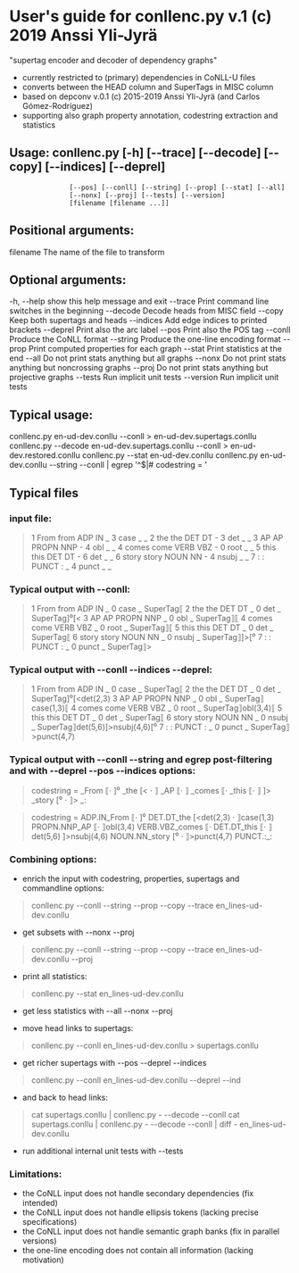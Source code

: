 # User's guide for conllenc.py v.1 (c) 2019 Anssi Yli-Jyrä

"supertag encoder and decoder of dependency graphs" 
- currently restricted to (primary) dependencies in CoNLL-U files
- converts between the HEAD column and SuperTags in MISC column 
- based on depconv v.0.1 (c) 2015-2019 Anssi Yli-Jyrä (and Carlos Gómez-Rodríguez)
- supporting also graph property annotation, codestring extraction and statistics
   
## Usage: conllenc.py [-h] [--trace] [--decode] [--copy] [--indices] [--deprel]
                   [--pos] [--conll] [--string] [--prop] [--stat] [--all]
                   [--nonx] [--proj] [--tests] [--version]
                   [filename [filename ...]]

## Positional arguments:
  filename    The name of the file to transform

## Optional arguments:
  -h, --help  show this help message and exit
  --trace     Print command line switches in the beginning
  --decode    Decode heads from MISC field
  --copy      Keep both supertags and heads
  --indices   Add edge indices to printed brackets
  --deprel    Print also the arc label
  --pos       Print also the POS tag
  --conll     Produce the CoNLL format
  --string    Produce the one-line encoding format
  --prop      Print computed properties for each graph
  --stat      Print statistics at the end
  --all       Do not print stats anything but all graphs
  --nonx      Do not print stats anything but noncrossing graphs
  --proj      Do not print stats anything but projective graphs
  --tests     Run implicit unit tests
  --version   Run implicit unit tests

## Typical usage:

  conllenc.py          en-ud-dev.conllu           --conll > en-ud-dev.supertags.conllu
  conllenc.py --decode en-ud-dev.supertags.conllu --conll > en-ud-dev.restored.conllu
  conllenc.py --stat   en-ud-dev.conllu
  conllenc.py          en-ud-dev.conllu --string  --conll | egrep '^$|# codestring = '

## Typical files

### input file:

> 1	From	from	ADP	IN	_	3	case	_	_
> 2	the	the	DET	DT	-	3	det	_	_
> 3	AP	AP	PROPN	NNP	-	4	obl	_	_
> 4	comes	come	VERB	VBZ	-	0	root	_	_
> 5	this	this	DET	DT	-	6	det	_	_
> 6	story	story	NOUN	NN	-	4	nsubj	_	_
> 7	:	:	PUNCT	:	_	4	punct	_	_

### Typical output with --conll:

> 1	From	from	ADP	IN	_	0	case	_	SuperTag⟦
> 2	the	the	DET	DT	_	0	det	_	SuperTag]⁰[<
> 3	AP	AP	PROPN	NNP	_	0	obl	_	SuperTag⟧⟦
> 4	comes	come	VERB	VBZ	_	0	root	_	SuperTag⟧⟦
> 5	this	this	DET	DT	_	0	det	_	SuperTag⟦
> 6	story	story	NOUN	NN	_	0	nsubj	_	SuperTag⟧]>[⁰
> 7	:	:	PUNCT	:	_	0	punct	_	SuperTag⟧>

### Typical output with --conll --indices --deprel:

> 1	From	from	ADP	IN	_	0	case	_	SuperTag⟦
> 2	the	the	DET	DT	_	0	det	_	SuperTag]⁰[<det(2,3)
> 3	AP	AP	PROPN	NNP	_	0	obl	_	SuperTag⟧case(1,3)⟦
> 4	comes	come	VERB	VBZ	_	0	root	_	SuperTag⟧obl(3,4)⟦
> 5	this	this	DET	DT	_	0	det	_	SuperTag⟦
> 6	story	story	NOUN	NN	_	0	nsubj	_	SuperTag⟧det(5,6)]>nsubj(4,6)[⁰
> 7	:	:	PUNCT	:	_	0	punct	_	SuperTag⟧>punct(4,7)

### Typical output with --conll --string and egrep post-filtering and with --deprel --pos --indices options:

> codestring =  _From ⟦· ]⁰ _the [< · ⟧ _AP ⟦· ⟧ _comes ⟦· _this ⟦· ⟧ ]> _story [⁰ · ⟧> _:

> codestring =  ADP.IN_From ⟦· ]⁰ DET.DT_the [<det(2,3) · ⟧case(1,3) PROPN.NNP_AP ⟦· ⟧obl(3,4) 
>  VERB.VBZ_comes ⟦· DET.DT_this ⟦· ⟧det(5,6) ]>nsubj(4,6) NOUN.NN_story [⁰ · ⟧>punct(4,7) PUNCT.:_:

### Combining options:

- enrich the input with codestring, properties, supertags and commandline options:
> conllenc.py --conll --string --prop --copy --trace en_lines-ud-dev.conllu 

-  get subsets with --nonx --proj
> conllenc.py --conll --string --prop --copy --trace en_lines-ud-dev.conllu --proj

- print all statistics:
> conllenc.py --stat en_lines-ud-dev.conllu 

- get less statistics with --all --nonx --proj

- move head links to supertags:
> conllenc.py --conll en_lines-ud-dev.conllu > supertags.conllu
- get richer supertags with --pos --deprel --indices
> conllenc.py --conll en_lines-ud-dev.conllu --deprel --ind

- and back to head links:
> cat supertags.conllu | conllenc.py - --decode --conll 
> cat supertags.conllu | conllenc.py - --decode --conll | diff - en_lines-ud-dev.conllu
   
- run additional internal unit tests with --tests 

### Limitations:

- the CoNLL input does not handle secondary dependencies (fix intended)
- the CoNLL input does not handle ellipsis tokens (lacking precise specifications)
- the CoNLL input does not handle semantic graph banks (fix in parallel versions)
- the one-line encoding does not contain all information (lacking motivation)

